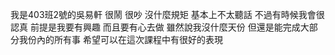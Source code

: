 我是403班2號的吳易軒 很鬧 很吵 沒什麼規矩 基本上不太聽話 不過有時候我會很認真 前提是我要有興趣 而且要有心去做 雖然說我沒什麼天份 但還是能完成大部分我份內的所有事 希望可以在這次課程中有很好的表現
